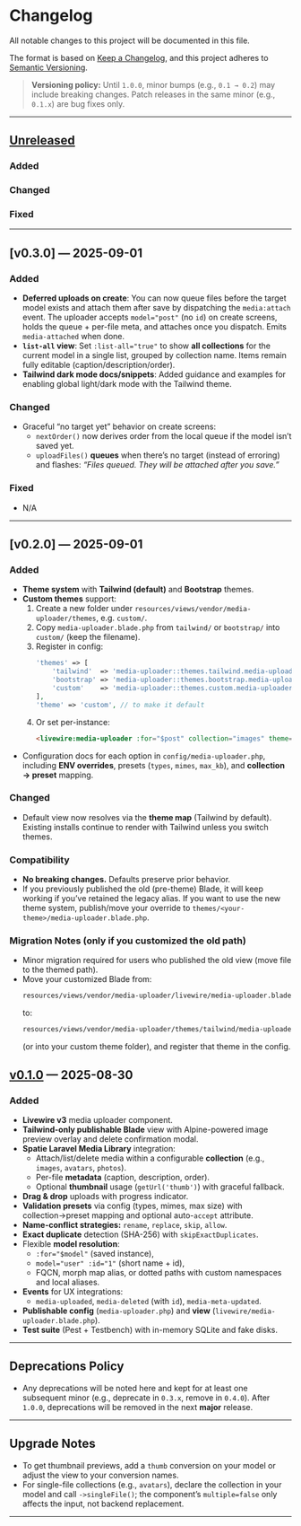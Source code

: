 # Changelog
All notable changes to this project will be documented in this file.

The format is based on [Keep a Changelog](https://keepachangelog.com/en/1.1.0/),
and this project adheres to [Semantic Versioning](https://semver.org/spec/v2.0.0.html).

> **Versioning policy:** Until `1.0.0`, minor bumps (e.g., `0.1 → 0.2`) may include breaking changes. Patch releases in the same minor (e.g., `0.1.x`) are bug fixes only.

---

## [Unreleased]
### Added

### Changed

### Fixed

---
## [v0.3.0] — 2025-09-01

### Added
- **Deferred uploads on create**: You can now queue files before the target model exists and attach them after save by dispatching the `media:attach` event. The uploader accepts `model="post"` (no `id`) on create screens, holds the queue + per-file meta, and attaches once you dispatch. Emits `media-attached` when done.
- **`list-all` view**: Set `:list-all="true"` to show **all collections** for the current model in a single list, grouped by collection name. Items remain fully editable (caption/description/order).
- **Tailwind dark mode docs/snippets**: Added guidance and examples for enabling global light/dark mode with the Tailwind theme.

### Changed
- Graceful “no target yet” behavior on create screens:
    - `nextOrder()` now derives order from the local queue if the model isn’t saved yet.
    - `uploadFiles()` **queues** when there’s no target (instead of erroring) and flashes: _“Files queued. They will be attached after you save.”_

### Fixed
- N/A
---
## [v0.2.0] — 2025-09-01

### Added
- **Theme system** with **Tailwind (default)** and **Bootstrap** themes.
- **Custom themes** support:
    1. Create a new folder under `resources/views/vendor/media-uploader/themes`, e.g. `custom/`.
    2. Copy `media-uploader.blade.php` from `tailwind/` or `bootstrap/` into `custom/` (keep the filename).
    3. Register in config:
       ```php
       'themes' => [
           'tailwind'  => 'media-uploader::themes.tailwind.media-uploader',
           'bootstrap' => 'media-uploader::themes.bootstrap.media-uploader',
           'custom'    => 'media-uploader::themes.custom.media-uploader',
       ],
       'theme' => 'custom', // to make it default
       ```
    4. Or set per-instance:
       ```html
       <livewire:media-uploader :for="$post" collection="images" theme="custom" />
       ```
- Configuration docs for each option in `config/media-uploader.php`, including **ENV overrides**, presets (`types`, `mimes`, `max_kb`), and **collection → preset** mapping.

### Changed
- Default view now resolves via the **theme map** (Tailwind by default).  
  Existing installs continue to render with Tailwind unless you switch themes.

### Compatibility
- **No breaking changes.** Defaults preserve prior behavior.
- If you previously published the old (pre-theme) Blade, it will keep working if you’ve retained the legacy alias. If you want to use the new theme system, publish/move your override to `themes/<your-theme>/media-uploader.blade.php`.

### Migration Notes (only if you customized the old path)
- Minor migration required for users who published the old view (move file to the themed path).
- Move your customized Blade from:
    ```html
    resources/views/vendor/media-uploader/livewire/media-uploader.blade.php
    ```
  to:
    ```html
    resources/views/vendor/media-uploader/themes/tailwind/media-uploader.blade.php
    ```
  (or into your custom theme folder), and register that theme in the config.

## [v0.1.0] — 2025-08-30
### Added
- **Livewire v3** media uploader component.
- **Tailwind-only publishable Blade** view with Alpine-powered image preview overlay and delete confirmation modal.
- **Spatie Laravel Media Library** integration:
    - Attach/list/delete media within a configurable **collection** (e.g., `images`, `avatars`, `photos`).
    - Per-file **metadata** (caption, description, order).
    - Optional **thumbnail** usage (`getUrl('thumb')`) with graceful fallback.
- **Drag & drop** uploads with progress indicator.
- **Validation presets** via config (types, mimes, max size) with collection→preset mapping and optional auto-`accept` attribute.
- **Name-conflict strategies:** `rename`, `replace`, `skip`, `allow`.
- **Exact duplicate** detection (SHA-256) with `skipExactDuplicates`.
- Flexible **model resolution**:
    - `:for="$model"` (saved instance),
    - `model="user" :id="1"` (short name + id),
    - FQCN, morph map alias, or dotted paths with custom namespaces and local aliases.
- **Events** for UX integrations:
    - `media-uploaded`, `media-deleted` (with `id`), `media-meta-updated`.
- **Publishable config** (`media-uploader.php`) and **view** (`livewire/media-uploader.blade.php`).
- **Test suite** (Pest + Testbench) with in-memory SQLite and fake disks.

---

## Deprecations Policy
- Any deprecations will be noted here and kept for at least one subsequent minor (e.g., deprecate in `0.3.x`, remove in `0.4.0`). After `1.0.0`, deprecations will be removed in the next **major** release.

---

## Upgrade Notes
- To get thumbnail previews, add a `thumb` conversion on your model or adjust the view to your conversion names.
- For single-file collections (e.g., `avatars`), declare the collection in your model and call `->singleFile()`; the component’s `multiple=false` only affects the input, not backend replacement.

---

[Unreleased]: https://github.com/codebyray/livewire-media-uploader/compare/v0.2.0...HEAD
[v0.1.0]: https://github.com/codebyray/livewire-media-uploader/releases/tag/v0.1.0
